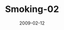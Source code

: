 ---
title: Smoking-02
articlename: >-
  A Randomized, Controlled Trial of Financial Incentives for Smoking Cessation
date: '2009-02-12'
summary: >-
  In this study of employees of one large company, financial incentives for smoking cessation significantly increased the rates of smoking cessation.
authors: >-
  Kevin G. Volpp, M.D., Ph.D., Andrea B. Troxel, Sc.D., Mark V. Pauly, Ph.D., Henry A. Glick, Ph.D., Andrea Puig, B.A., David A. Asch, M.D., M.B.A., Robert Galvin, M.D., M.B.A., Jingsan Zhu, M.B.A., Fei Wan, M.S., Jill DeGuzman, B.S., Elizabeth Corbett, M.L.S., Janet Weiner, M.P.H., and Janet Audrain-McGovern, Ph.D.
source: 'https://www.nejm.org/doi/full/10.1056/NEJMsa0806819'
journal: NEJM
---
